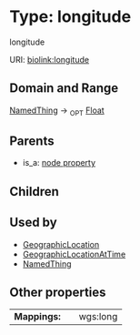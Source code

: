 
# Type: longitude


longitude

URI: [biolink:longitude](https://w3id.org/biolink/vocab/longitude)


## Domain and Range

[NamedThing](NamedThing.md) ->  <sub>OPT</sub> [Float](type/Float.md)

## Parents

 *  is_a: [node property](node_property.md)

## Children


## Used by

 * [GeographicLocation](GeographicLocation.md)
 * [GeographicLocationAtTime](GeographicLocationAtTime.md)
 * [NamedThing](NamedThing.md)

## Other properties

|  |  |  |
| --- | --- | --- |
| **Mappings:** | | wgs:long |

